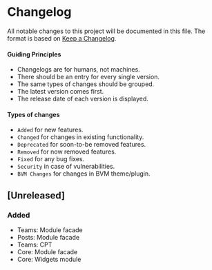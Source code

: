 # Changelog

All notable changes to this project will be documented in this file. The format is based on [Keep a Changelog](https://keepachangelog.com/en/1.0.0/).

#### Guiding Principles
- Changelogs are for humans, not machines.
- There should be an entry for every single version.
- The same types of changes should be grouped.
- The latest version comes first.
- The release date of each version is displayed.

#### Types of changes
- `Added` for new features.
- `Changed` for changes in existing functionality.
- `Deprecated` for soon-to-be removed features.
- `Removed` for now removed features.
- `Fixed` for any bug fixes.
- `Security` in case of vulnerabilities.
- `BVM Changes` for changes in BVM theme/plugin.

## [Unreleased]
### Added
- Teams: Module facade
- Posts: Module facade
- Teams: CPT
- Core: Module facade
- Core: Widgets module